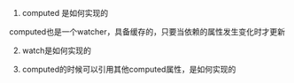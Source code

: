 1. computed 是如何实现的

computed也是一个watcher，具备缓存的，只要当依赖的属性发生变化时才更新

2. watch是如何实现的

3. computed的时候可以引用其他computed属性，是如何实现的
